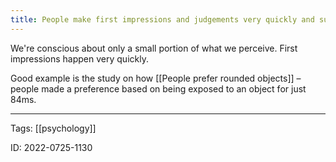 ```yaml
---
title: People make first impressions and judgements very quickly and subsconsciously
---
```


We're conscious about only a small portion of what we perceive. First impressions happen very quickly.

Good example is the study on how [[People prefer rounded objects]] – people made a preference based on being exposed to an object for just 84ms.

---
Tags: [[psychology]]

ID: 2022-0725-1130

